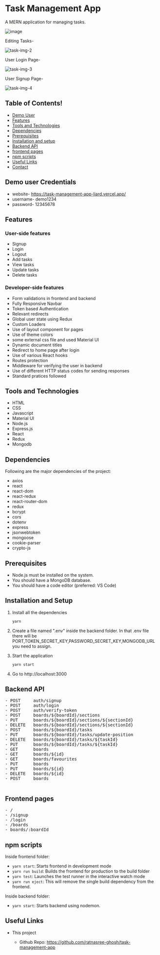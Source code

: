 # Task Management App

A MERN application for managing tasks.

![image](https://github.com/ratnasree-ghosh/task-management-app/assets/86732136/276d7019-6334-493a-9182-32c1aa5b8270)

Editing Tasks-

![task-img-2](https://github.com/ratnasree-ghosh/task-management-app/assets/86732136/c3e1df53-6dba-4868-8bbc-1f8618ac15ab)

User Login Page-

![task-img-3](https://github.com/ratnasree-ghosh/task-management-app/assets/86732136/197c2e1b-4b93-4f10-94cc-e86ce237f114)

User Signup Page-

![task-img-4](https://github.com/ratnasree-ghosh/task-management-app/assets/86732136/ed8560a9-86a5-4f28-b771-fc03f325cd55)

## Table of Contents!

- [Demo User](#demo-user-credentials)
- [Features](#features)
- [Tools and Technologies](#tools-and-technologies)
- [Dependencies](#dependencies)
- [Prerequisites](#prerequisites)
- [Installation and setup](#installation-and-setup)
- [Backend API](#backend-api)
- [frontend pages](#frontend-pages)
- [npm scripts](#npm-scripts)
- [Useful Links](#useful-links)
- [Contact](#contact)


## Demo user Credentials
- website- https://task-management-app-liard.vercel.app/
- username- demo1234
- password- 12345678

## Features

### User-side features

- Signup
- Login
- Logout
- Add tasks
- View tasks
- Update tasks
- Delete tasks

### Developer-side features

- Form validations in frontend and backend
- Fully Responsive Navbar
- Token based Authentication
- Relevant redirects
- Global user state using Redux
- Custom Loaders
- Use of layout component for pages
- Use of theme colors
- some external css file and used Material UI
- Dynamic document titles
- Redirect to home page after login
- Use of various React hooks
- Routes protection
- Middleware for verifying the user in backend
- Use of different HTTP status codes for sending responses
- Standard pratices followed

## Tools and Technologies

- HTML
- CSS
- Javascript
- Material UI
- Node.js
- Express.js
- React
- Redux
- Mongodb

## Dependencies

Following are the major dependencies of the project:

- axios
- react
- react-dom
- react-redux
- react-router-dom
- redux
- bcrypt
- cors
- dotenv
- express
- jsonwebtoken
- mongoose
- cookie-parser
- crypto-js


## Prerequisites

- Node.js must be installed on the system.
- You should have a MongoDB database.
- You should have a code editor (preferred: VS Code)

## Installation and Setup

1. Install all the dependencies

   ```sh
   yarn 
   ```

2. Create a file named ".env" inside the backend folder. In that .env file there will be PORT,TOKEN_SECRET_KEY,PASSWORD_SECRET_KEY,MONGODB_URL you need to assign.

3. Start the application

   ```sh
   yarn start
   ```

4. Go to http://localhost:3000

## Backend API

<pre>
- POST     auth/signup
- POST     auth/login
- POST     auth/verify-token
- POST     boards/${boardId}/sections
- PUT      boards/${boardId}/sections/${sectionId}
- DELETE   boards/${boardId}/sections/${sectionId}
- POST     boards/${boardId}/tasks
- PUT      boards/${boardId}/tasks/update-position
- DELETE   boards/${boardId}/tasks/${taskId}
- PUT      boards/${boardId}/tasks/${taskId}
- GET      boards
- GET      boards/${id}
- GET      boards/favourites
- PUT      boards
- PUT      boards/${id}
- DELETE   boards/${id}
- POST     boards

</pre>

## Frontend pages

<pre>
- /                 
- /signup           
- /login            
- /boards            
- boards/:boardId    
</pre>

## npm scripts


Inside frontend folder:

- `yarn start`: Starts frontend in development mode
- `yarn run build`: Builds the frontend for production to the build folder
- `yarn test`: Launches the test runner in the interactive watch mode
- `yarn run eject`: This will remove the single build dependency from the frontend.

Inside backend folder:

- `yarn start`: Starts backend using nodemon.

## Useful Links

- This project

  - Github Repo: https://github.com/ratnasree-ghosh/task-management-app

